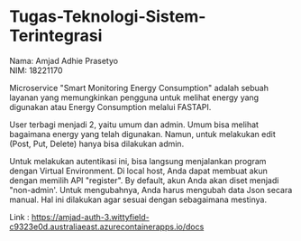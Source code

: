 # Tugas-Teknologi-Sistem-Terintegrasi

Nama: Amjad Adhie Prasetyo<br /> 
NIM: 18221170<br />

Microservice "Smart Monitoring Energy Consumption" adalah sebuah layanan yang memungkinkan pengguna untuk melihat energy yang digunakan atau Energy Consumption melalui FASTAPI. 

User terbagi menjadi 2, yaitu umum dan admin. Umum bisa melihat bagaimana energy yang telah digunakan. Namun, untuk melakukan edit (Post, Put, Delete) hanya bisa dilakukan admin.

Untuk melakukan autentikasi ini, bisa langsung menjalankan program dengan Virtual Environment. Di local host, Anda dapat membuat akun dengan memilih API "register".
By default, akun Anda akan diset menjadi "non-admin'. Untuk mengubahnya, Anda harus mengubah data Json secara manual. Hal ini dilakukan agar sesuai dengan sebagaimana mestinya.

Link : https://amjad-auth-3.wittyfield-c9323e0d.australiaeast.azurecontainerapps.io/docs 

